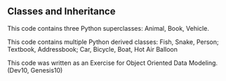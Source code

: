 ## Classes and Inheritance

This code contains three Python superclasses: Animal, Book, Vehicle.

This code contains multiple Python derived classes: Fish, Snake, Person; Textbook, Addressbook; Car, Bicycle, Boat, Hot Air Balloon

This code was written as an Exercise for Object Oriented Data Modeling.
(Dev10, Genesis10)